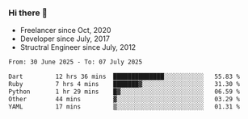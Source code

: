 ### Hi there 👋

- Freelancer since Oct, 2020
- Developer since July, 2017
- Structral Engineer since July, 2012

<!--START_SECTION:waka-->

```txt
From: 30 June 2025 - To: 07 July 2025

Dart         12 hrs 36 mins  ██████████████░░░░░░░░░░░   55.83 %
Ruby         7 hrs 4 mins    ███████▓░░░░░░░░░░░░░░░░░   31.30 %
Python       1 hr 29 mins    █▓░░░░░░░░░░░░░░░░░░░░░░░   06.59 %
Other        44 mins         ▓░░░░░░░░░░░░░░░░░░░░░░░░   03.29 %
YAML         17 mins         ▒░░░░░░░░░░░░░░░░░░░░░░░░   01.31 %
```

<!--END_SECTION:waka-->
